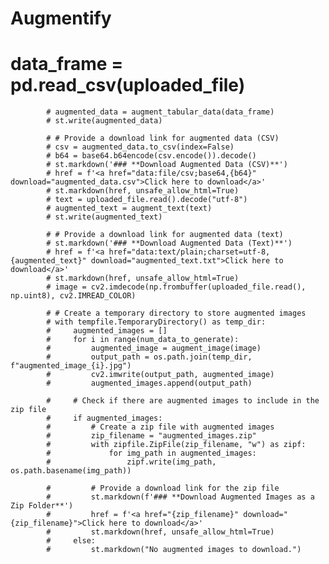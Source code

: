 # Augmentify

# data_frame = pd.read_csv(uploaded_file)
	        # augmented_data = augment_tabular_data(data_frame)
	        # st.write(augmented_data)

	        # # Provide a download link for augmented data (CSV)
	        # csv = augmented_data.to_csv(index=False)
	        # b64 = base64.b64encode(csv.encode()).decode()
	        # st.markdown('### **Download Augmented Data (CSV)**')
	        # href = f'<a href="data:file/csv;base64,{b64}" download="augmented_data.csv">Click here to download</a>'
	        # st.markdown(href, unsafe_allow_html=True) 
	        # text = uploaded_file.read().decode("utf-8")
	        # augmented_text = augment_text(text)
	        # st.write(augmented_text)

	        # # Provide a download link for augmented data (text)
	        # st.markdown('### **Download Augmented Data (Text)**')
	        # href = f'<a href="data:text/plain;charset=utf-8,{augmented_text}" download="augmented_text.txt">Click here to download</a>'
	        # st.markdown(href, unsafe_allow_html=True)
	        # image = cv2.imdecode(np.frombuffer(uploaded_file.read(), np.uint8), cv2.IMREAD_COLOR)

	        # # Create a temporary directory to store augmented images
	        # with tempfile.TemporaryDirectory() as temp_dir:
	        #     augmented_images = []
	        #     for i in range(num_data_to_generate):
	        #         augmented_image = augment_image(image)
	        #         output_path = os.path.join(temp_dir, f"augmented_image_{i}.jpg")
	        #         cv2.imwrite(output_path, augmented_image)
	        #         augmented_images.append(output_path)

	        #     # Check if there are augmented images to include in the zip file
	        #     if augmented_images:
	        #         # Create a zip file with augmented images
	        #         zip_filename = "augmented_images.zip"
	        #         with zipfile.ZipFile(zip_filename, "w") as zipf:
	        #             for img_path in augmented_images:
	        #                 zipf.write(img_path, os.path.basename(img_path))

	        #         # Provide a download link for the zip file
	        #         st.markdown(f'### **Download Augmented Images as a Zip Folder**')
	        #         href = f'<a href="{zip_filename}" download="{zip_filename}">Click here to download</a>'
	        #         st.markdown(href, unsafe_allow_html=True)
	        #     else:
	        #         st.markdown("No augmented images to download.")
